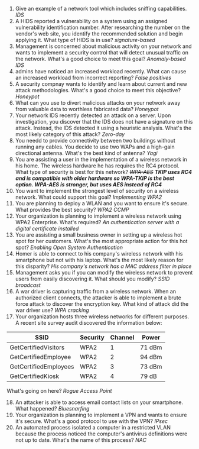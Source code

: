 1. Give an example of a network tool which includes sniffing capabilities. _IDS_
2. A HIDS reported a vulnerability on a system using an assigned vulnerability identification number.  After researching the number on the vendor's web site, you identify the recommended solution and begin applying it. What type of HIDS is in use? _signature-based_
3. Management is concerned about malicious activity on your network and wants to implement a security control that will detect unusual traffic on the network. What's a good choice to meet this goal? _Anomaly-based IDS_
4. admins have noticed an increased workload recently. What can cause an increased workload from incorrect reporting? _False positives_
5. A security compnay wants to identify and learn about current and new attack methodologies. What's a good choice to meet this objective? _Honeypot_
6. What can you use to divert malicious attacks on your network away from valuable data to worthless fabricated data? _Honeypot_
7. Your network IDS recently detected an attack on a server.  Upon investigation, you discover that the IDS does not have a signature on this attack. Instead, the IDS detected it using a heuristic analysis. What's the most likely category of this attack? _Zero-day_
8. You needd to provide connectivity between two buildings without running any cables.  You decide to use two WAPs and a high-gain directional antenna. What's the best kind of antenna? _Yagi_
9. You are assisting a user in the implementation of a wireless network in his home. The wireless hardware he has requires the RC4 protocol. What type of security is best for this network? _~~WPA-AES~~ **TKIP uses RC4 and is compatible with older hardware so WPA-TKIP is the best option. WPA-AES is stronger, but uses AES instead of RC4**_
10. You want to implement the strongest level of security on a wireless network. What could support this goal? _Implementing WPA2_
11. You are planning to deploy a WLAN and you want to ensure it's secure. What provides the best security? _WPA2 CCMP_
12. Your organization is planning to implement a wireless network using WPA2 Enterprise. What's required? _An authentication server with a digital certificate installed_
13. You are assisting a small business owner in setting up a wireless hot spot for her customers. What's the most appropriate action for this hot spot? _Enabling Open System Authentication_
14. Homer is able to connect to his company's wireless network with his smartphone but not with his laptop. What's the most likely reason for this disparity? _His company's network has a MAC address filter in place_
15. Management asks you if you can modify the wireless network to prevent users from easily discovering it. What should you modify? _SSID broadcast_
16. A war driver is capturing traffic from a wireless network. When an authorized client connects, the attacker is able to implement a brute force attack to discover the encryption key. What kind of attack did the war driver use? _WPA cracking_
17. Your organization hosts three wireless networks for different purposes.  A recent site survey audit discovered the information below:

SSID | Security | Channel | Power
---|---|---|---
GetCertifiedVisitors|WPA2|1|71 dBm
GetCertifiedEmployee|WPA2|2|94 dBm
GetCertifiedEmployees|WPA2|3|73 dBm
GetCertifiedKiosk|WPA2|4|79 dB
What's going on here? _Rogue Access Point_

18. An attacker is able to access email contact lists on your smartphone. What happened? _Bluesnarfing_
19. Your organization is planning to implement a VPN and wants to ensure it's secure. What's a good protocol to use with the VPN? _IPsec_
20. An automated process isolated a computer in a restricted VLAN because the process noticed the computer's antivirus definitions were not up to date. What's the name of this process? _NAC_